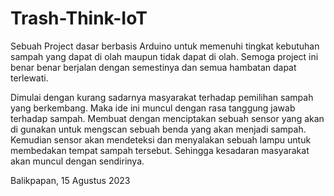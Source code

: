 # Trash-Think-IoT
Sebuah Project dasar berbasis Arduino untuk memenuhi tingkat kebutuhan sampah yang dapat di olah maupun tidak dapat di olah. Semoga project ini benar benar berjalan dengan semestinya dan semua hambatan dapat terlewati.

Dimulai dengan kurang sadarnya masyarakat terhadap pemilihan sampah yang berkembang. Maka ide ini muncul dengan rasa tanggung jawab terhadap sampah. Membuat dengan menciptakan sebuah sensor yang akan di gunakan untuk mengscan sebuah benda yang akan menjadi sampah. Kemudian sensor akan mendeteksi dan menyalakan sebuah lampu untuk membedakan tempat sampah tersebut. Sehingga kesadaran masyarakat akan muncul dengan sendirinya.

Balikpapan, 15 Agustus 2023
